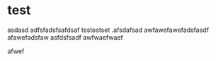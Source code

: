 # test

asdasd
adfsfadsfsafdsaf
testestset
.afsdafsad
awfawefawefadsfasdf
afawefadsfaw
asfdsfsadf
awfwaefwaef

afwef

